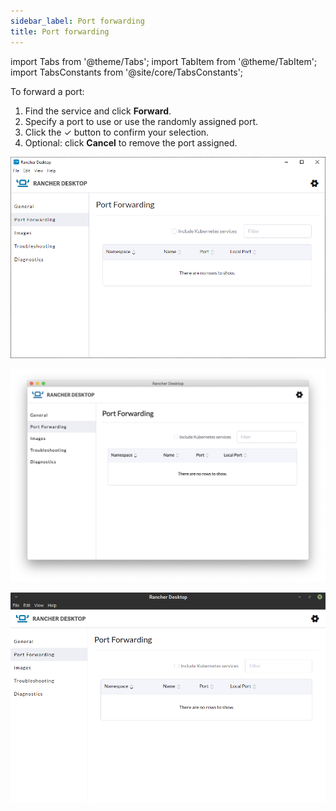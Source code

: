 ```yaml
---
sidebar_label: Port forwarding
title: Port forwarding
---
```


import Tabs from '@theme/Tabs';
import TabItem from '@theme/TabItem';
import TabsConstants from '@site/core/TabsConstants';

To forward a port:

1. Find the service and click **Forward**.
1. Specify a port to use or use the randomly assigned port.
1. Click the &check; button to confirm your selection.
1. Optional: click **Cancel** to remove the port assigned.

<Tabs groupId="os" defaultValue={TabsConstants.defaultOs}>
<TabItem value="Windows">

![](../img/ui-main/Windows_PortForwarding.png)

</TabItem>
<TabItem value="macOS">

![](../img/ui-main/macOS_PortForwarding.png)

</TabItem>
<TabItem value="Linux">

![](../img/ui-main/Linux_PortForwarding.png)

</TabItem>
</Tabs>
